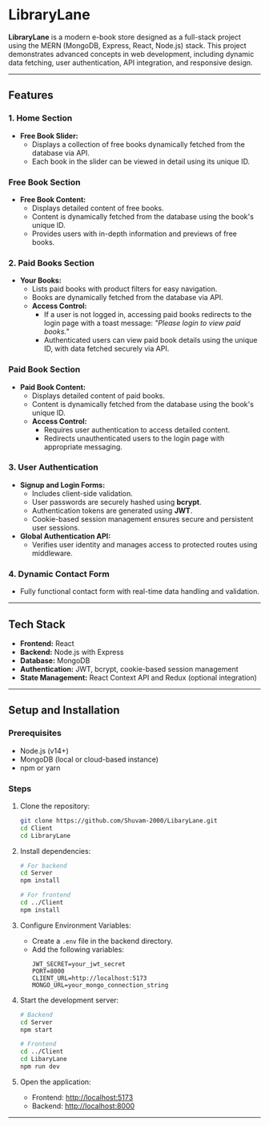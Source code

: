 # LibraryLane

**LibraryLane** is a modern e-book store designed as a full-stack project using the MERN (MongoDB, Express, React, Node.js) stack. This project demonstrates advanced concepts in web development, including dynamic data fetching, user authentication, API integration, and responsive design.

---

## Features

### 1. Home Section

- **Free Book Slider:**
  - Displays a collection of free books dynamically fetched from the database via API.
  - Each book in the slider can be viewed in detail using its unique ID.

### Free Book Section

- **Free Book Content:**
  - Displays detailed content of free books.
  - Content is dynamically fetched from the database using the book's unique ID.
  - Provides users with in-depth information and previews of free books.

### 2. Paid Books Section

- **Your Books:**
  - Lists paid books with product filters for easy navigation.
  - Books are dynamically fetched from the database via API.
  - **Access Control:**
    - If a user is not logged in, accessing paid books redirects to the login page with a toast message: *"Please login to view paid books."*
    - Authenticated users can view paid book details using the unique ID, with data fetched securely via API.

### Paid Book Section

- **Paid Book Content:**
  - Displays detailed content of paid books.
  - Content is dynamically fetched from the database using the book's unique ID.
  - **Access Control:**
    - Requires user authentication to access detailed content.
    - Redirects unauthenticated users to the login page with appropriate messaging.

### 3. User Authentication

- **Signup and Login Forms:**
  - Includes client-side validation.
  - User passwords are securely hashed using **bcrypt**.
  - Authentication tokens are generated using **JWT**.
  - Cookie-based session management ensures secure and persistent user sessions.
- **Global Authentication API:**
  - Verifies user identity and manages access to protected routes using middleware.

### 4. Dynamic Contact Form

- Fully functional contact form with real-time data handling and validation.

---

## Tech Stack

- **Frontend:** React
- **Backend:** Node.js with Express
- **Database:** MongoDB
- **Authentication:** JWT, bcrypt, cookie-based session management
- **State Management:** React Context API and Redux (optional integration)

---

## Setup and Installation

### Prerequisites

- Node.js (v14+)
- MongoDB (local or cloud-based instance)
- npm or yarn

### Steps

1. Clone the repository:

   ```bash
   git clone https://github.com/Shuvam-2000/LibaryLane.git
   cd Client
   cd LibraryLane
   ```

2. Install dependencies:

   ```bash
   # For backend
   cd Server
   npm install

   # For frontend
   cd ../Client
   npm install
   ```

3. Configure Environment Variables:

   - Create a `.env` file in the backend directory.
   - Add the following variables:
     ```env
     JWT_SECRET=your_jwt_secret
     PORT=8000
     CLIENT_URL=http://localhost:5173
     MONGO_URL=your_mongo_connection_string
     ```

4. Start the development server:

   ```bash
   # Backend
   cd Server
   npm start

   # Frontend
   cd ../Client
   cd LibaryLane
   npm run dev
   ```

5. Open the application:

   - Frontend: [http://localhost:5173](http://localhost:5173)
   - Backend: [http://localhost:8000](http://localhost:8000)

---
